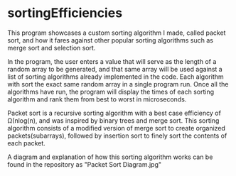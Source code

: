 # sortingEfficiencies

This program showcases a custom sorting algorithm I made, called packet sort, and how it fares against other popular sorting algorithms such as merge sort and selection sort.

In the program, the user enters a value that will serve as the length of a random array to be generated, and that same array will be used against a list of sorting algorithms already implemented in the code. Each algorithm with sort the exact same random array in a single program run.
Once all the algorithms have run, the program will display the times of each sorting algorithm and rank them from best to worst in microseconds.

Packet sort is a recursive sorting algorithm with a best case efficiency of Ω(nlog(n), and was inspired by binary trees and merge sort.
This sorting algorithm consists of a modified version of merge sort to create organized packets(subarrays), followed by insertion sort to finely sort the contents of each packet.

A diagram and explanation of how this sorting algorithm works can be found in the repository as "Packet Sort Diagram.jpg"
